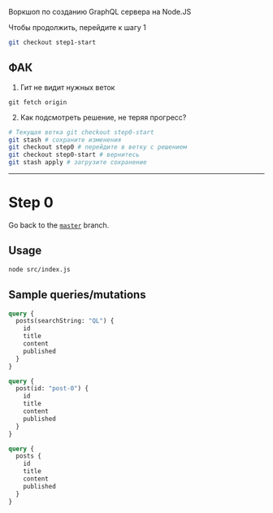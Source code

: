 Воркшоп по созданию GraphQL сервера на Node.JS

Чтобы продолжить, перейдите к шагу 1

```bash
git checkout step1-start
```

## ФАК

1.  Гит не видит нужных веток

```
git fetch origin
```

2.  Как подсмотреть решение, не теряя прогресс?

```bash
# Текущая ветка git checkout step0-start
git stash # сохраните изменения
git checkout step0 # перейдите в ветку с решением
git checkout step0-start # вернитесь
git stash apply # загрузите сохранение
```

---

# Step 0

Go back to the [`master`](https://github.com/nikolasburk/graphqlday-workshop) branch.

## Usage

```bash
node src/index.js
```

## Sample queries/mutations

```graphql
query {
  posts(searchString: "QL") {
    id
    title
    content
    published
  }
}
```

```graphql
query {
  post(id: "post-0") {
    id
    title
    content
    published
  }
}
```

```graphql
query {
  posts {
    id
    title
    content
    published
  }
}
```
